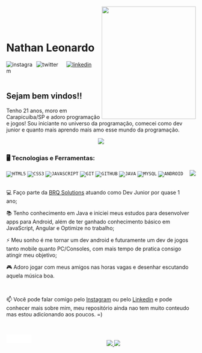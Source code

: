 <img align="right" width="250px" style="margin-top:-20px" height="300" src="https://media.giphy.com/media/MyibCKeY7w2TS/giphy.gif">

</br>
</br>

<div dsplay="inline-block">
 
 <h1 align="left">Nathan Leonardo</h1>
 <a href="https://www.instagram.com/thanan_leo/">
    <img align="left" width="80px" src="https://i.ibb.co/qkGSp1D/instagram.png" alt="instagram" style="vertical-align:top;">
  </a> 
  <a href="">
    <img align="left" width="80px" src="https://i.ibb.co/ZcFHDpv/twitter.png" alt="twitter" style="vertical-align:top;">
  </a>
  <a href="https://www.linkedin.com/in/nathan-leonardo-018222174">
    <img width="80px" src="https://i.ibb.co/RyZx12b/linkedin.png" alt="linkedin" style="vertical-align:top;">
  </a>
</div>





</br>
</br>

## Sejam bem vindos!!

Tenho 21 anos, moro em Carapicuiba/SP e adoro programação e jogos! Sou iniciante no universo da programação, comecei como dev junior e quanto mais aprendo mais amo esse mundo da programação.

<p align="center">
  <img src="https://media.giphy.com/media/5ndklThG9vUUdTmgMn/giphy.gif" width="150">
</p>

### 🖥️ Tecnologias e Ferramentas: 
<img height="400px" align="right" src="https://media.giphy.com/media/BOPrq7m5jYS1W/giphy.gif">
<code><img width="40px" src="https://cdn.jsdelivr.net/gh/devicons/devicon/icons/html5/html5-original-wordmark.svg" title = "HTML5"/></code>
<code><img width="40px" src="https://cdn.jsdelivr.net/gh/devicons/devicon/icons/css3/css3-original-wordmark.svg" title = "CSS3"/></code>
<code><img width="40px" src="https://cdn.jsdelivr.net/gh/devicons/devicon/icons/javascript/javascript-original.svg" title = "JAVASCRIPT"/></code>
<code><img width="40px" src="https://cdn.jsdelivr.net/gh/devicons/devicon/icons/git/git-original.svg" title = "GIT"/></code>
<code><img width="40px" src="https://cdn.jsdelivr.net/gh/devicons/devicon/icons/github/github-original.svg" title = "GITHUB"/></code>
<code><img width="40px" src="https://cdn.jsdelivr.net/gh/devicons/devicon/icons/java/java-original.svg" title = "JAVA"/></code>
<code><img width="40px" src="https://cdn.jsdelivr.net/gh/devicons/devicon/icons/mysql/mysql-original.svg" title = "MYSQL"/></code>
<code><img width="40px" src="https://cdn.jsdelivr.net/gh/devicons/devicon/icons/android/android-original.svg" title = "ANDROID"/></code>


</br>
</br>
<div display="inline-block">
 <p align="left">💻 Faço parte da <a href="https://www.brq.com">BRQ Solutions</a> atuando como Dev Junior por quase 1 ano;</p>
 <p align="left">📚 Tenho conhecimento em Java e iniciei meus estudos para desenvolver apps para Android, além de ter ganhado conhecimento básico em JavaScript, Angular e Optimize no trabalho;</p>
  <p align="left">⚡ Meu sonho é me tornar um dev android e futuramente um dev de jogos tanto mobile quanto PC/Consoles, com mais tempo de pratica consigo atingir meu objetivo;</p>
 <p align="left">🎮 Adoro jogar com meus amigos nas horas vagas e desenhar escutando aquela música boa.</p>
</div>



</br>

📫 Você pode falar comigo pelo [Instagram](https://www.twitch.tv/thananz) ou pelo [Linkedin](https://www.linkedin.com/in/nathan-leonardo-018222174) e pode conhecer mais sobre mim, meu repositório ainda nao tem muito conteudo mas estou adicionando aos poucos. =)

</br>

<a href="https://www.instagram.com/thanan_leo/" target="_blank"><img align="left" alt="Instagram" width="22px" src="https://github.com/Aakarsh-B/trying-repos/blob/master/insta.svg" />
<a href="" target="_blank"><img align="left" alt="Twitter" width="22px" src="https://github.com/Aakarsh-B/trying-repos/blob/master/twitter.svg" />
<a href="https://www.linkedin.com/in/nathan-leonardo-018222174" target="_blank"><img align="left" alt="LinkedIn" width="22px" src="https://github.com/Aakarsh-B/trying-repos/blob/master/linkedin.svg" />


##
<p align="center">
<a href="https://github.com/jeniblodev">
  <img height="180em" src="https://github-readme-stats-eight-theta.vercel.app/api?username=Nathan-Leonardo&show_icons=true&theme=dark&include_all_commits=true&count_private=true"/>
  <img height="180em" src="https://github-readme-stats-eight-theta.vercel.app/api/top-langs/?username=Nathan-Leonardo&layout=compact&langs_count=8&theme=dark"/>
</a>
</p>
